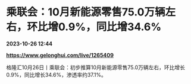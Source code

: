 # 乘联会：10月新能源零售75.0万辆左右，环比增0.9%，同比增34.6%

**2023-10-26 12:44**

**https://www.gelonghui.com/live/1265409**

格隆汇10月26日丨乘联会：初步推算10月新能源零售75.0万辆左右，环比增长0.9%，同比增长34.6%，渗透率约37.1%。